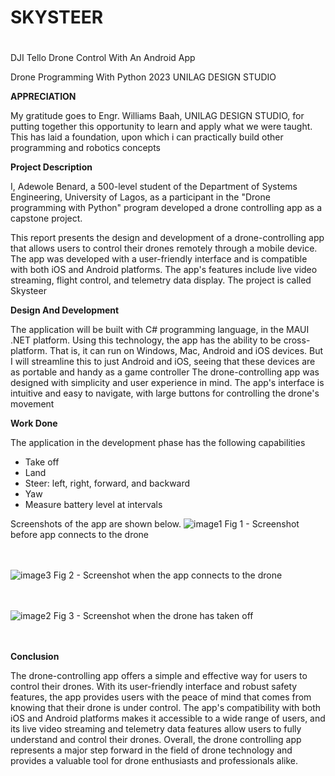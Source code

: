 # <h1>SKYSTEER<h1>
DJI Tello Drone Control With An Android App

Drone Programming With Python 2023
UNILAG DESIGN STUDIO

<b>APPRECIATION</b>
<p>My gratitude goes to Engr. Williams Baah, UNILAG DESIGN STUDIO, for putting together this opportunity to learn and apply what we were taught. This has laid a foundation, upon which i can practically build other programming and robotics concepts</p>

<b>Project Description</b>
<p>I, Adewole Benard, a 500-level student of the Department of Systems Engineering, University of Lagos, as a participant in the "Drone programming with Python" program developed a drone controlling app as a capstone project.</p>
<p>This report presents the design and development of a drone-controlling app that allows users to control their drones remotely through a mobile device. The app was developed with a user-friendly interface and is compatible with both iOS and Android platforms. The app's features include live video streaming, flight control, and telemetry data display. The project is called Skysteer</p>

<b>Design And Development</b>
<p>The application will be built with C# programming language, in the MAUI .NET platform. Using this technology, the app has the ability to be cross-platform. That is, it can run on Windows, Mac, Android and iOS devices. But I will streamline this to just Android and iOS, seeing that these devices are as portable and handy as a game controller
The drone-controlling app was designed with simplicity and user experience in mind. The app's interface is intuitive and easy to navigate, with large buttons for controlling the drone's movement</p>

<b>Work Done</b>
<p>The application in the development phase has the following capabilities </p>
<ul>
  <li>Take off</li>
  <li>Land</li>
  <li>Steer: left, right, forward, and backward</li>
  <li>Yaw</li>
  <li>Measure battery level at intervals</li>
</ul>


Screenshots of the app are shown below.
![image1](https://github.com/user-attachments/assets/9ff6a509-a8bd-4f7f-a31d-2200c038df2a)
Fig 1 - Screenshot before app connects to the drone
<br>
<br><br>

![image3](https://github.com/user-attachments/assets/2d9165af-33a1-48ff-aaad-5fc8aa850513)
Fig 2 - Screenshot when the app connects to the drone
<br><br><br>

![image2](https://github.com/user-attachments/assets/bf2a7e1d-48ae-4d4a-887c-484f24f09362)
Fig 3 - Screenshot when the drone has taken off
<br><br><br>

<b>Conclusion</b>
<p>The drone-controlling app offers a simple and effective way for users to control their drones. With its user-friendly interface and robust safety features, the app provides users with the peace of mind that comes from knowing that their drone is under control. The app's compatibility with both iOS and Android platforms makes it accessible to a wide range of users, and its live video streaming and telemetry data features allow users to fully understand and control their drones. Overall, the drone controlling app represents a major step forward in the field of drone technology and provides a valuable tool for drone enthusiasts and professionals alike.</p>
